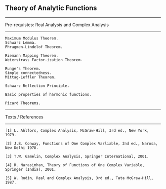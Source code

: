## Theory of Analytic Functions
***
Pre-requistes: Real Analysis and Complex Analysis
***
```
Maximum Modulus Theorem. 
Schwarz Lemma. 
Phragmen-Lindelof Theorem.

Riemann Mapping Theorem. 
Weierstrass Factor-ization Theorem.

Runge's Theorem. 
Simple connectedness. 
Mittag-Leffler Theorem.

Schwarz Reflection Principle.

Basic properties of harmonic functions.

Picard Theorems.
```
***
Texts / References
***
```
[1] L. Ahlfors, Complex Analysis, McGraw-Hill, 3rd ed., New York, 1979.

[2] J.B. Conway, Functions of One Complex Varliable, 2nd ed., Narosa, New Delhi 1978.

[3] T.W. Gamelin, Complex Analysis, Springer International, 2001.

[4] R. Narasimhan, Theory of Functions of One Complex Variable, Springer (India), 2001.

[5] W. Rudin, Real and Complex Analysis, 3rd ed., Tata McGraw-Hill, 1987.
```